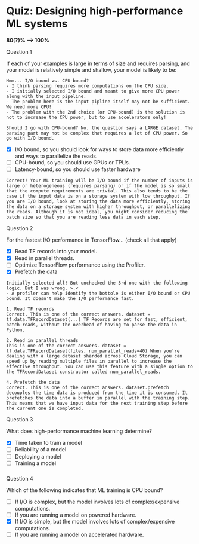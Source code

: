 # Quiz: Designing high-performance ML systems

**80(?)% --> 100%**

Question 1

If each of your examples is large in terms of size and requires parsing, and your model is relatively simple and shallow, your model is likely to be:

```
Hmm... I/O bound vs. CPU-bound?
- I think parsing requires more computations on the CPU side.
- I initially selected I/O bound and meant to give more CPU power along with the input pipeline.
- The problem here is the input pipline itself may not be sufficient. We need more CPU!
- The problem with the 2nd choice (or CPU-bound) is the solution is not to increase the CPU power, but to use accelerators only!

Should I go with CPU-bound? No. the question says a LARGE dataset. The parsing part may not be complex that requires a lot of CPU power. So go with I/O bound.
```



- [x] I/O bound, so you should look for ways to store data more efficiently and ways to parallelize the reads.
- [ ] CPU-bound, so you should use GPUs or TPUs.
- [ ] Latency-bound, so you should use faster hardware

```
Correct! Your ML training will be I/O bound if the number of inputs is large or heterogeneous (requires parsing) or if the model is so small that the compute requirements are trivial. This also tends to be the case if the input data is on a storage system with low throughput. If you are I/O bound, look at storing the data more efficiently, storing the data on a storage system with higher throughput, or parallelizing the reads. Although it is not ideal, you might consider reducing the batch size so that you are reading less data in each step.
```



Question 2

For the fastest I/O performance in TensorFlow… (check all that apply)

- [x] Read TF records into your model.
- [x] Read in parallel threads.
- [ ] Optimize TensorFlow performance using the Profiler.
- [x] Prefetch the data

```
Initially selected all! But unchecked the 3rd one with the following logic. But I was wrong. >.<
- A profiler can help identify the bottole is either I/O bound or CPU bound. It doesn't make the I/O performance fast.
```

```
1. Read TF records
Correct. This is one of the correct answers. dataset = tf.data.TFRecordDataset(...) TF Records are set for fast, efficient, batch reads, without the overhead of having to parse the data in Python.

2. Read in parallel threads
This is one of the correct answers. dataset = tf.data.TFRecordDataset(files, num_parallel_reads=40) When you're dealing with a large dataset sharded across Cloud Storage, you can speed up by reading multiple files in parallel to increase the effective throughput. You can use this feature with a single option to the TFRecordDataset constructor called num_parallel_reads.

4. Prefetch the data
Correct. This is one of the correct answers. dataset.prefetch decouples the time data is produced from the time it is consumed. It prefetches the data into a buffer in parallel with the training step. This means that we have input data for the next training step before the current one is completed.
```



Question 3

What does high-performance machine learning determine?



- [x] Time taken to train a model
- [ ] Reliability of a model
- [ ] Deploying a model
- [ ] Training a model

### 

Question 4

Which of the following indicates that ML training is CPU bound?



- [ ] If I/O is complex, but the model involves lots of complex/expensive computations.
- [ ] If you are running a model on powered hardware.
- [x] If I/O is simple, but the model involves lots of complex/expensive computations.
- [ ] If you are running a model on accelerated hardware.
